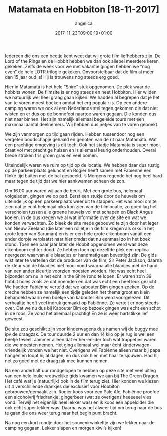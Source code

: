 ﻿---
title: Matamata en Hobbiton [18-11-2017]
author: angelica
type: post
date: 2017-11-23T09:00:19+01:00
url: /weblog/2017/11/23/matamata-en-hobbiton/
commentFolder: 2017-11-23-matamata-en-hobbiton
categories:
- Wereld trip 2017
tags:
- Nieuw Zeeland
resources:
- src: 20171118-DSC01031.jpg
  title: Hobbiton
  params:
    banner: true
- src: 20171118-DSC01018.jpg
  title: Hobbiton
  params:
    imagegallery: true
- src: 20171118-DSC01031.jpg
  title: Hobbiton
  params:
    imagegallery: true
- src: 20171118-DSC01049.jpg
  title: Hobbiton
  params:
    imagegallery: true
- src: 20171118-DSC01094.jpg
  title: Hobbiton cafe
  params:
    imagegallery: true
- src: 20171118-DSC01100.jpg
  title: Drankjes in Hobbiton
  params:
    imagegallery: true

---
Iedereen die ons een beetje kent weet dat wij grote film liefhebbers zijn. De Lord of the Rings en de Hobbit hebben we dan ook allebei meerdere keren gekeken. Zelfs de week voor we met vakantie gingen hebben we “nog even” de hele LOTR trilogie gekeken. Onvoorstelbaar dat de film al meer dan 15 jaar oud is! Hij is trouwens nog steeds erg goed.

Hier in Matamata is het hele “Shire” stuk opgenomen. De plek waar de hobbits wonen. De filmsite is er nog steeds en heet Hobbiton. Hier wilden we natuurlijk wel heel graag gaan kijken. We hadden al begrepen dat je het van te voren moest boeken omdat het erg populair is. Op een andere camping waren we ook al een Nederlands stel tegen gekomen die dat niet wisten en er dus op de bonnefooi naartoe waren gegaan. Die konden dus niet naar binnen. Het zijn namelijk allemaal begeleide tours met een maximaal aantal deelnemers. Wij hebben dus netjes van te voren geboekt.

We zijn vanmorgen op tijd gaan rijden. Hebben tussendoor nog een vergeten boodschapje gehaald en genoten van de rit naar Matamata. Wat een prachtige omgeving is dit toch. Ook het stadje Matamata is super mooi. Staat vol met prachtige huizen en is allemaal keurig onderhouden. Overal brede stroken fris groen gras en veel bomen.

Uiteindelijk waren we ruim op tijd op de locatie. We hebben daar dus rustig op de parkeerplaats geluncht en Rogier heeft samen met Fabiënne een flinke tijd buiten met de bal gespeeld. ’s Morgens regende het nog heel hard maar tegen de tijd dat we hier aankwamen scheen de zon.

Om 16.00 uur waren wij aan de beurt. Met een grote bus, helemaal volgeladen, gingen we op pad. Eerst een stukje door de heuvels om uiteindelijk op een parkeerplaats weer uit te stappen. Het was mooi om te zien dat je echt helemaal niks kon zien van de filmlocatie, zo goed lag het verscholen tussen alle groene heuvels vol met schapen en Black Angus koeien. In de bus kregen we al wat informatie over de site en wat we konden verwachten. Zo bleek de site mede gebouwd te zijn door het leger van Nieuw Zeeland (die later een rolletje in de film kregen als orks in het grote leger van Saruman) en is er een hele grote eikenboom vanuit een ander dorpje verplaatst naar hier omdat dat nu eenmaal zo in het boek stond. Toen een paar jaar later de Hobbit opgenomen werd was deze eikenboom echter dood. Ze hebben toen op dezelfde plek een replica neergezet waarvan alle blaadjes er handmatig aan bevestigd zijn. De gids wist later te vertellen dat de producer van de film, Sir Peter Jackson, daarna de kleur van de blaadjes niet mooi vond waarna alle blaadjes met de hand van een ander kleurtje voorzien moesten worden. Het was echt heel bijzonder om nu in het echt in the Shire rond te lopen. Er waren zo’n 39 hobbit holes zoals ze dat noemden en dat was echt een heel leuk gezicht. We hadden Fabiënne verteld dat we kabouter Bim gingen zoeken. Op de creche hebben ze namelijk een tijdje geleden het thema groot en klein behandeld waarin een boekje van kabouter Bim werd voorgelezen. Dit verhaaltje heeft veel indruk gemaakt op Fabiënne. Ze vertelt er nog steeds over. Dat we nu dus bij Kabouter Bim op bezoek gingen was echt een schot in de roos. Ze vond het allemaal prachtig! En ze is weer hartstikke lief geweest.

De site zou geschikt zijn voor kinderwagens dus namen wij de buggy mee ipv de draagzak. De tour duurde 2 uur en dan 14 kilo op je rug is wel een beetje teveel. Jammer alleen dat er her-en-der toch wat trappetjes waren die we moesten nemen. Het ging allemaal wel maar écht kinderwagen-vriendelijk vonden we het niet. Overigens wil Fabiënne alleen maar bij papa hangen en loopt hij al dagen, en dus ook hier, met haar te sjouwen. Had hij net zo goed met de draagzak mee kunnen nemen.

Na een anderhalf uur rondgelopen te hebben op deze site met veel uitleg van een hele leuke vrouwelijke gids kwamen we aan bij The Green Dragon. Het café wat je (natuurlijk) ook in de film terug ziet. Hier konden we kiezen uit 4 verschillende drankjes die exclusief voor Hobbiton gebrouwen/gemaakt zijn. Rogier koos voor een Pale Ale, Fabiënne proefde een alcoholvrij frisdrankje: gingerbeer (wat ze overigens heeeeeel vies vond. Terwijl het eigenlijk heel lekker was) en ik koos een appelcider die ook echt super lekker was. Daarna was het alweer tijd om terug naar de bus te gaan die ons weer terug naar het begin punt bracht.

Na nog een kort rondje door het souvenirwinkeltje zijn we lekker naar de camping gegaan. Lekker slapen en morgen kiwi’s kijken!



